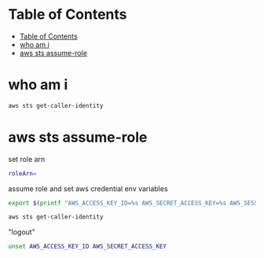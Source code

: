 # Table of Contents

- [Table of Contents](#table-of-contents)
- [who am i](#who-am-i)
- [aws sts assume-role](#aws-sts-assume-role)

# who am i

```bash
aws sts get-caller-identity
```

# aws sts assume-role

set role arn

```bash
roleArn=
```

assume role and set aws credential env variables

```bash
export $(printf "AWS_ACCESS_KEY_ID=%s AWS_SECRET_ACCESS_KEY=%s AWS_SESSION_TOKEN=%s" $(aws sts assume-role --role-arn $roleArn --role-session-name "$(whoami)@$(hostname)" --query "Credentials.[AccessKeyId,SecretAccessKey,SessionToken]" --output text))
```

```bash
aws sts get-caller-identity
```

"logout"

```bash
unset AWS_ACCESS_KEY_ID AWS_SECRET_ACCESS_KEY
```